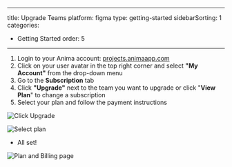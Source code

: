 
---
title: Upgrade Teams
platform: figma
type: getting-started
sidebarSorting: 1
categories: 
- Getting Started
order: 5
---

1. Login to your Anima account: [projects.animaapp.com](https://projects.animaapp.com)
2. Click on your user avatar in the top right corner and select **"My Account"** from the drop-down menu
3. Go to the **Subscription** tab
4. Click **"Upgrade"** next to the team you want to upgrade or click "**View Plan**" to change a subscription
5. Select your plan and follow the payment instructions

![Click Upgrade](https://s3.amazonaws.com/animaapp/docs/web-app/Upgrade.png)

![Select plan](https://s3.amazonaws.com/animaapp/docs/web-app/Anima%204%20-%20Anima%20plans.png)

-   All set!

![Plan and Billing page](https://s3.amazonaws.com/animaapp/docs/web-app/Anima%204%20-%20Plan%20and%20Billing.png)
